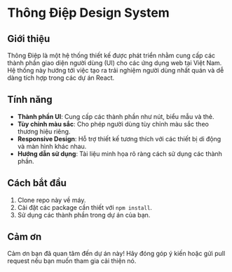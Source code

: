 # Thông Điệp Design System

## Giới thiệu
Thông Điệp là một hệ thống thiết kế được phát triển nhằm cung cấp các thành phần giao diện người dùng (UI) cho các ứng dụng web tại Việt Nam. Hệ thống này hướng tới việc tạo ra trải nghiệm người dùng nhất quán và dễ dàng tích hợp trong các dự án React.

## Tính năng
- **Thành phần UI**: Cung cấp các thành phần như nút, biểu mẫu và thẻ.
- **Tùy chỉnh màu sắc**: Cho phép người dùng tùy chỉnh màu sắc theo thương hiệu riêng.
- **Responsive Design**: Hỗ trợ thiết kế tương thích với các thiết bị di động và màn hình khác nhau.
- **Hướng dẫn sử dụng**: Tài liệu minh họa rõ ràng cách sử dụng các thành phần.

## Cách bắt đầu
1. Clone repo này về máy.
2. Cài đặt các package cần thiết với `npm install`.
3. Sử dụng các thành phần trong dự án của bạn.

## Cảm ơn
Cảm ơn bạn đã quan tâm đến dự án này! Hãy đóng góp ý kiến hoặc gửi pull request nếu bạn muốn tham gia cải thiện nó.